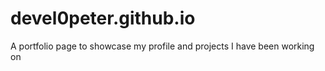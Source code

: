 # devel0peter.github.io
A portfolio page to showcase my profile and projects I have been working on
